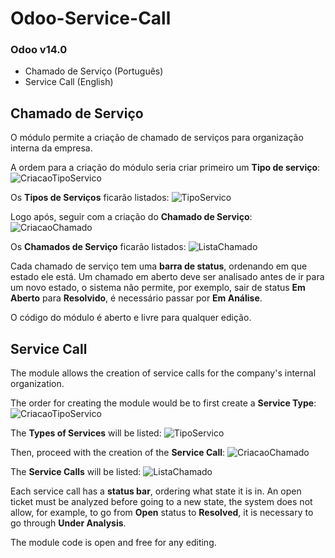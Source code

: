 # Odoo-Service-Call

### Odoo v14.0

* Chamado de Serviço (Português)
* Service Call (English)

## Chamado de Serviço
O módulo permite a criação de chamado de serviços para organização interna da empresa.

A ordem para a criação do módulo seria criar primeiro um **Tipo de serviço**:
![CriacaoTipoServico](https://user-images.githubusercontent.com/52983957/159123294-6c04e933-a374-4456-b5e6-01006e6b2d4d.JPG)

Os **Tipos de Serviços** ficarão listados:
![TipoServico](https://user-images.githubusercontent.com/52983957/159123326-32ea35d7-f6cc-4e65-b022-a148c4f61c16.JPG)

Logo após, seguir com a criação do **Chamado de Serviço**:
![CriacaoChamado](https://user-images.githubusercontent.com/52983957/159123370-ed1d7d4c-dcf5-422d-a44e-510c93c68b0d.JPG)

Os **Chamados de Serviço** ficarão listados:
![ListaChamado](https://user-images.githubusercontent.com/52983957/159123387-dfda9b68-5c53-4b1a-89b5-322ecf5e5d73.JPG)

Cada chamado de serviço tem uma **barra de status**, ordenando em que estado ele está. Um chamado em aberto deve ser analisado antes de ir para um novo estado, o sistema não permite, por exemplo, sair de status **Em Aberto** para **Resolvido**, é necessário passar por **Em Análise**.

O código do módulo é aberto e livre para qualquer edição. 

## Service Call
The module allows the creation of service calls for the company's internal organization.

The order for creating the module would be to first create a **Service Type**:
![CriacaoTipoServico](https://user-images.githubusercontent.com/52983957/159123294-6c04e933-a374-4456-b5e6-01006e6b2d4d.JPG)

The **Types of Services** will be listed:
![TipoServico](https://user-images.githubusercontent.com/52983957/159123326-32ea35d7-f6cc-4e65-b022-a148c4f61c16.JPG)

Then, proceed with the creation of the **Service Call**:
![CriacaoChamado](https://user-images.githubusercontent.com/52983957/159123370-ed1d7d4c-dcf5-422d-a44e-510c93c68b0d.JPG)

The **Service Calls** will be listed:
![ListaChamado](https://user-images.githubusercontent.com/52983957/159123387-dfda9b68-5c53-4b1a-89b5-322ecf5e5d73.JPG)

Each service call has a **status bar**, ordering what state it is in. An open ticket must be analyzed before going to a new state, the system does not allow, for example, to go from **Open** status to **Resolved**, it is necessary to go through **Under Analysis**. 

The module code is open and free for any editing.
